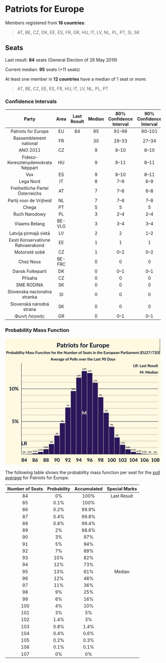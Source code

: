 # Patriots for Europe

Members registered from **16 countries**:

> AT, BE, CZ, DK, EE, ES, FR, GR, HU, IT, LV, NL, PL, PT, SI, SK

## Seats

Last result: **84** seats (General Election of 26 May 2019)

Current median: **95** seats (+11 seats)

At least one member in **12 countries** have a median of 1 seat or more:

> AT, BE, CZ, EE, ES, FR, HU, IT, LV, NL, PL, PT

### Confidence Intervals

| Party | Area | Last Result | Median | 80% Confidence Interval | 90% Confidence Interval | 95% Confidence Interval | 99% Confidence Interval |
|:-----:|:----:|:-----------:|:------:|:-----------------------:|:-----------------------:|:-----------------------:|:-----------------------:|
| Patriots for Europe | EU | 84 | 95 | 91–99 | 90–101 | 89–102 | 87–104 |
| Rassemblement national | FR | | 30 | 28–33 | 27–34 | 26–34 | 24–36 |
| ANO 2011 | CZ | | 9 | 8–10 | 8–10 | 8–10 | 8–11 |
| Fidesz–Kereszténydemokrata Néppárt | HU | | 9 | 8–11 | 8–11 | 8–11 | 8–12 |
| Vox | ES | | 9 | 8–10 | 8–11 | 7–11 | 7–11 |
| Lega Nord | IT | | 8 | 7–9 | 6–9 | 6–9 | 5–10 |
| Freiheitliche Partei Österreichs | AT | | 7 | 7–8 | 6–8 | 6–8 | 6–9 |
| Partij voor de Vrijheid | NL | | 7 | 7–8 | 7–8 | 7–8 | 7–9 |
| Chega | PT | | 5 | 5 | 5 | 5 | 5 |
| Ruch Narodowy | PL | | 3 | 2–4 | 2–4 | 2–4 | 1–5 |
| Vlaams Belang | BE-VLG | | 3 | 3–4 | 3–4 | 3–4 | 2–4 |
| Latvija pirmajā vietā | LV | | 2 | 2 | 1–2 | 1–2 | 1–2 |
| Eesti Konservatiivne Rahvaerakond | EE | | 1 | 1 | 1 | 1–2 | 1–2 |
| Motoristé sobě | CZ | | 1 | 0–2 | 0–2 | 0–2 | 0–2 |
| Chez Nous | BE-FRC | | 0 | 0 | 0 | 0 | 0 |
| Dansk Folkeparti | DK | | 0 | 0–1 | 0–1 | 0–1 | 0–1 |
| Přísaha | CZ | | 0 | 0 | 0 | 0 | 0 |
| SME RODINA | SK | | 0 | 0 | 0 | 0 | 0–1 |
| Slovenska nacionalna stranka | SI | | 0 | 0 | 0 | 0 | 0 |
| Slovenská národná strana | SK | | 0 | 0 | 0 | 0 | 0–1 |
| Φωνή Λογικής | GR | | 0 | 0–1 | 0–1 | 0–1 | 0–1 |

### Probability Mass Function

![Graph with seats probability mass function not yet produced](average-2025-05-31-seats-pmf-patriotsforeurope.png "Seats Probability Mass Function")

The following table shows the probability mass function per seat for the [poll average](average-2025-05-31.html) for Patriots for Europe.

| Number of Seats | Probability | Accumulated | Special Marks |
|:---------------:|:-----------:|:-----------:|:-------------:|
| 84 | 0% | 100% | Last Result |
| 85 | 0.1% | 100% |  |
| 86 | 0.2% | 99.9% |  |
| 87 | 0.4% | 99.8% |  |
| 88 | 0.8% | 99.4% |  |
| 89 | 2% | 98.6% |  |
| 90 | 3% | 97% |  |
| 91 | 5% | 94% |  |
| 92 | 7% | 89% |  |
| 93 | 10% | 82% |  |
| 94 | 12% | 73% |  |
| 95 | 13% | 61% | Median |
| 96 | 12% | 48% |  |
| 97 | 11% | 36% |  |
| 98 | 9% | 25% |  |
| 99 | 6% | 16% |  |
| 100 | 4% | 10% |  |
| 101 | 3% | 5% |  |
| 102 | 1.4% | 3% |  |
| 103 | 0.8% | 1.4% |  |
| 104 | 0.4% | 0.6% |  |
| 105 | 0.2% | 0.3% |  |
| 106 | 0.1% | 0.1% |  |
| 107 | 0% | 0% |  |


